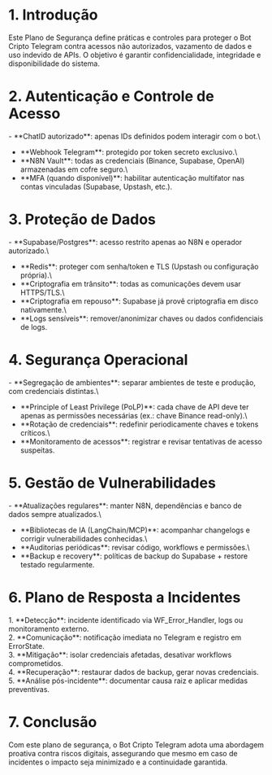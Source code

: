 # 1. Introdução

Este Plano de Segurança define práticas e controles para proteger o Bot
Cripto Telegram contra acessos não autorizados, vazamento de dados e uso
indevido de APIs. O objetivo é garantir confidencialidade, integridade e
disponibilidade do sistema.

# 2. Autenticação e Controle de Acesso

\- \*\*ChatID autorizado\*\*: apenas IDs definidos podem interagir com o
bot.\
- \*\*Webhook Telegram\*\*: protegido por token secreto exclusivo.\
- \*\*N8N Vault\*\*: todas as credenciais (Binance, Supabase, OpenAI)
armazenadas em cofre seguro.\
- \*\*MFA (quando disponível)\*\*: habilitar autenticação multifator nas
contas vinculadas (Supabase, Upstash, etc.).

# 3. Proteção de Dados

\- \*\*Supabase/Postgres\*\*: acesso restrito apenas ao N8N e operador
autorizado.\
- \*\*Redis\*\*: proteger com senha/token e TLS (Upstash ou configuração
própria).\
- \*\*Criptografia em trânsito\*\*: todas as comunicações devem usar
HTTPS/TLS.\
- \*\*Criptografia em repouso\*\*: Supabase já provê criptografia em
disco nativamente.\
- \*\*Logs sensíveis\*\*: remover/anonimizar chaves ou dados
confidenciais de logs.

# 4. Segurança Operacional

\- \*\*Segregação de ambientes\*\*: separar ambientes de teste e
produção, com credenciais distintas.\
- \*\*Principle of Least Privilege (PoLP)\*\*: cada chave de API deve
ter apenas as permissões necessárias (ex.: chave Binance read-only).\
- \*\*Rotação de credenciais\*\*: redefinir periodicamente chaves e
tokens críticos.\
- \*\*Monitoramento de acessos\*\*: registrar e revisar tentativas de
acesso suspeitas.

# 5. Gestão de Vulnerabilidades

\- \*\*Atualizações regulares\*\*: manter N8N, dependências e banco de
dados sempre atualizados.\
- \*\*Bibliotecas de IA (LangChain/MCP)\*\*: acompanhar changelogs e
corrigir vulnerabilidades conhecidas.\
- \*\*Auditorias periódicas\*\*: revisar código, workflows e
permissões.\
- \*\*Backup e recovery\*\*: políticas de backup do Supabase + restore
testado regularmente.

# 6. Plano de Resposta a Incidentes

1\. \*\*Detecção\*\*: incidente identificado via WF_Error_Handler, logs
ou monitoramento externo.\
2. \*\*Comunicação\*\*: notificação imediata no Telegram e registro em
ErrorState.\
3. \*\*Mitigação\*\*: isolar credenciais afetadas, desativar workflows
comprometidos.\
4. \*\*Recuperação\*\*: restaurar dados de backup, gerar novas
credenciais.\
5. \*\*Análise pós-incidente\*\*: documentar causa raiz e aplicar
medidas preventivas.

# 7. Conclusão

Com este plano de segurança, o Bot Cripto Telegram adota uma abordagem
proativa contra riscos digitais, assegurando que mesmo em caso de
incidentes o impacto seja minimizado e a continuidade garantida.
